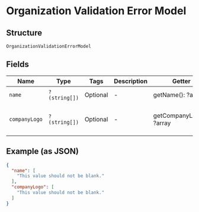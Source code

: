 
# Organization Validation Error Model

## Structure

`OrganizationValidationErrorModel`

## Fields

| Name | Type | Tags | Description | Getter | Setter |
|  --- | --- | --- | --- | --- | --- |
| `name` | `?(string[])` | Optional | - | getName(): ?array | setName(?array name): void |
| `companyLogo` | `?(string[])` | Optional | - | getCompanyLogo(): ?array | setCompanyLogo(?array companyLogo): void |

## Example (as JSON)

```json
{
  "name": [
    "This value should not be blank."
  ],
  "companyLogo": [
    "This value should not be blank."
  ]
}
```

